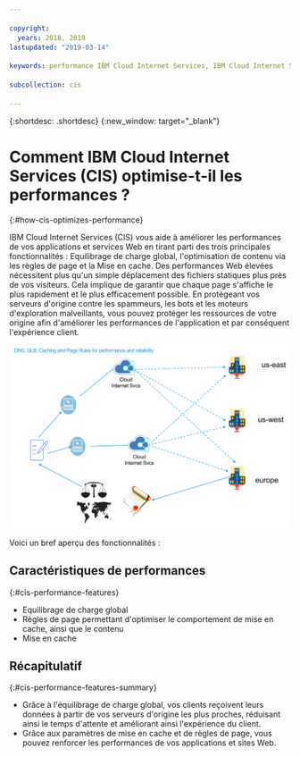 ```yaml
---

copyright:
  years: 2018, 2019
lastupdated: "2019-03-14"

keywords: performance IBM Cloud Internet Services, IBM Cloud Internet Services, major features

subcollection: cis

---
```


{:shortdesc: .shortdesc}
{:new_window: target="_blank"}

# Comment IBM Cloud Internet Services (CIS) optimise-t-il les performances ?
{:#how-cis-optimizes-performance}

IBM Cloud Internet Services (CIS) vous aide à améliorer les performances de vos applications et services Web en tirant parti des trois principales fonctionnalités : Equilibrage de charge global, l'optimisation de contenu via les règles de page et la Mise en cache. Des performances Web élevées nécessitent plus qu'un simple déplacement des fichiers statiques plus près de vos visiteurs. Cela implique de garantir que chaque page s'affiche le plus rapidement et le plus efficacement possible. En protégeant vos serveurs d'origine contre les spammeurs, les bots et les moteurs d'exploration malveillants, vous pouvez protéger les ressources de votre origine afin d'améliorer les performances de l'application et par conséquent l'expérience client.

![performance-graphic.png](images/performance-graphic.png)

Voici un bref aperçu des fonctionnalités :

## Caractéristiques de performances
{:#cis-performance-features}

 * Equilibrage de charge global 
 * Règles de page permettant d'optimiser le comportement de mise en cache, ainsi que le contenu
 * Mise en cache

## Récapitulatif
{:#cis-performance-features-summary}

 * Grâce à l'équilibrage de charge global, vos clients reçoivent leurs données à partir de vos serveurs d'origine les plus proches, réduisant ainsi le temps d'attente et améliorant ainsi l'expérience du client.
 * Grâce aux paramètres de mise en cache et de règles de page, vous pouvez renforcer les performances de vos applications et sites Web.
